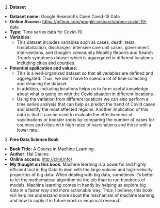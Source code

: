 1. **Dataset**
- **Dataset name:** Google Research’s Open Covid-19 Data 
- **Online Access:** https://github.com/google-research/open-covid-19-data
- **Type:** Time series data for Covid-19. 
- **Variables:** 
    - This dataset includes variables such as cases, death, tests, hospitalization, discharges, intensive care unit cases, government interventions, and Google’s community Mobility Reports and Search Trends symptoms dataset which is aggregated in different locations including cities and counties.     
- **Potential application and values:**
    - This is a well-organized dataset so that all variables are defined and aggregated. Thus, we don’t have to spend a lot of time collecting and cleaning the dataset. 
    - In addition, including locations helps us to form useful knowledge about what is going on with the Covid situation in different locations. 
    - Using the variation from different locations we can also perform a time series analysis that can help us predict the trend of Covid cases and identify the most affected regions. Another implication of this data is that it can be used to evaluate the effectiveness of vaccinations or booster shots by comparing the number of cases for counties and cities with high rates of vaccinations and those with a lower rate. 

2. **Free Data Science Book**
- **Book Title:** A Course in Machine Learning
- **Author:** Hal Daume 
- **Online access:** http://ciml.info/
- **My thought on this book:** Machine learning is a powerful and highly efficient tool in Big Data to deal with the large volume and high-velocity properties of big data. When dealing with big data, sometimes it’s better to let the mathematical algorithm do the job than to run hundreds of models. Machine learning comes in handy by helping us explore big data in a faster way and more actionable way. Thus, I believe, this book will help me understand more about the mechanism of machine learning and how to apply it in future work or empirical research. 
